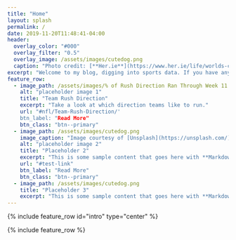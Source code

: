 ```yaml
---
title: "Home"
layout: splash
permalink: /
date: 2019-11-20T11:48:41-04:00
header:
  overlay_color: "#000"
  overlay_filter: "0.5"
  overlay_image: /assets/images/cutedog.png
  caption: "Photo credit: [**Her.ie**](https://www.her.ie/life/worlds-cutest-dog-died-broken-heart-446157)"
excerpt: "Welcome to my blog, digging into sports data. If you have any questions message me on twitter @ViralViz"
feature_row:
  - image_path: /assets/images/% of Rush Direction Ran Through Week 11.png
    alt: "placeholder image 1"
    title: "Team Rush Direction"
    excerpt: "Take a look at which direction teams like to run."
    url: "#nfl/Team-Rush-Direction/'
    btn_label: "Read More"
    btn_class: "btn--primary"
  - image_path: /assets/images/cutedog.png
    image_caption: "Image courtesy of [Unsplash](https://unsplash.com/)"
    alt: "placeholder image 2"
    title: "Placeholder 2"
    excerpt: "This is some sample content that goes here with **Markdown** formatting."
    url: "#test-link"
    btn_label: "Read More"
    btn_class: "btn--primary"
  - image_path: /assets/images/cutedog.png
    title: "Placeholder 3"
    excerpt: "This is some sample content that goes here with **Markdown** formatting."
---
```


{% include feature_row id="intro" type="center" %}

{% include feature_row %}
